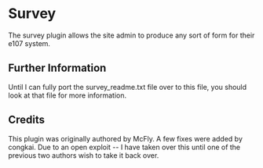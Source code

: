 # Survey

The survey plugin allows the site admin to produce any sort of form for their e107 system.

## Further Information

Until I can fully port the survey_readme.txt file over to this file, you should look at that file for more information.

## Credits

This plugin was originally authored by McFly. A few fixes were added by congkai.
Due to an open exploit -- I have taken over this until one of the previous two authors wish to take it back over.